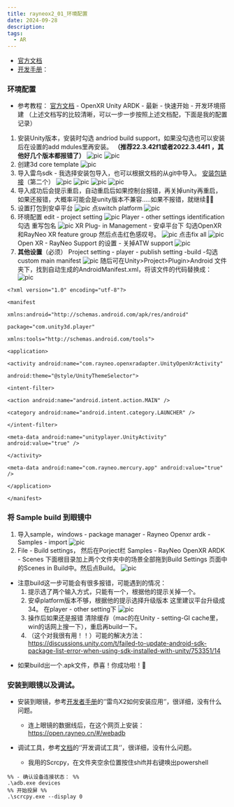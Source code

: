 ```yaml
---
title: rayneox2_01_环境配置
date: 2024-09-28
description:
tags:
  - AR
---
```

- [官方文档](https://open.rayneo.cn/#/docs/x2?name=)
- [开发手册](https://leiniao-ibg.feishu.cn/wiki/OwFfwCpgqiEekBkSRwlcJuRPnoc)：
### 环境配置
- 参考教程： [官方文档](https://open.rayneo.cn/#/docs/x2?name=) - OpenXR Unity ARDK - 最新 -  快速开始 - 开发环境搭建
	（上述文档写的比较清晰，可以一步一步按照上述文档配，下面是我的配置记录）
1. 安装Unity版本，安装时勾选 andriod build support，如果没勾选也可以安装后在设置的add mdules里再安装。 **（推荐22.3.42f1或者2022.3.44f1 ，其他好几个版本都报错了）** 
	![pic](../attachments/RayNeoX2_01_环境配置-1.png)
	![pic](../attachments/RayNeoX2_01_环境配置.png)
2. 创建3d core template
	![pic](../attachments/RayNeoX2_01_环境配置-2.png)
3. 导入雷鸟sdk - 我选择安装包导入，也可以根据文档的从git中导入。
	[安装包链接](https://leiniao-ibg.feishu.cn/drive/folder/PrgcfKIiPlxamJdkdRScLaI2nod)（第二个）
	![pic](../attachments/RayNeoX2_01_环境配置-6.png)
	![pic](../attachments/RayNeoX2_01_环境配置-3.png)
	![pic](../attachments/RayNeoX2_01_环境配置-4.png)
	![pic](../attachments/RayNeoX2_01_环境配置-5.png)
4. 导入成功后会提示重启，自动重启后如果控制台报错，再关掉unity再重启，如果还报错，大概率可能会是unity版本不兼容.....如果不报错，就继续🏃‍♀️
5. 设置打包到安卓平台 
	![pic](../attachments/RayNeoX2_01_环境配置-7.png)
	点switch platform
	![pic](../attachments/RayNeoX2_01_环境配置-8.png)
6. 环境配置 edit - project setting
	![pic](../attachments/RayNeoX2_01_环境配置-9.png)
	Player - other settings identification 勾选 重写包名
	![pic](../attachments/RayNeoX2_01_环境配置-10.png)
	XR Plug- in Management - 安卓平台下 勾选OpenXR和RayNeo XR feature group 然后点击红色感叹号。
	![pic](../attachments/RayNeoX2_01_环境配置-12.png)
	点击fix all
	![pic](../attachments/RayNeoX2_01_环境配置-13.png)
	Open XR - RayNeo Support 的设置 - 关掉ATW support
	![pic](../attachments/RayNeoX2_01_环境配置-14.png)
7. **其他设置**（必须）
	Project setting - player - publish setting -build -勾选custom main manifest
	![pic](../attachments/RayNeoX2_01_环境配置-15.png)
	随后可在Unity>Project>Plugin>Android 文件夹下，找到自动生成的AndroidManifest.xml，将该文件的代码替换成：
	![pic](../attachments/RayNeoX2_01_环境配置-16.png)
```
<?xml version="1.0" encoding="utf-8"?>

<manifest

xmlns:android="http://schemas.android.com/apk/res/android"

package="com.unity3d.player"

xmlns:tools="http://schemas.android.com/tools">

<application>

<activity android:name="com.rayneo.openxradapter.UnityOpenXrActivity"

android:theme="@style/UnityThemeSelector">

<intent-filter>

<action android:name="android.intent.action.MAIN" />

<category android:name="android.intent.category.LAUNCHER" />

</intent-filter>

<meta-data android:name="unityplayer.UnityActivity" android:value="true" />

</activity>

<meta-data android:name="com.rayneo.mercury.app" android:value="true" />

</application>

</manifest>
```
### 将 Sample build 到眼镜中
1. 导入sample，windows - package manager - Rayneo Openxr ardk - Samples - import
	![pic](../attachments/RayNeoX2_01_环境配置-17.png)
2. File - Build settings， 然后在Porject栏 Samples - RayNeo OpenXR ARDK - Scenes 下面根目录加上两个文件夹中的场景全部拖到Build Settings 页面中的Scenes in Build中。然后点Build。
	![pic](../attachments/RayNeoX2_01_环境配置-19.png)
	
 * 注意build这一步可能会有很多报错，可能遇到的情况：
	 1. 提示选了两个输入方式，只能有一个，根据他的提示关掉一个。
	 2. 安卓platform版本不够，根据他的提示选择升级版本 这里建议平台升级成34。
		 在player - other setting下
		 ![pic](../attachments/RayNeoX2_01_环境配置-20.png)
	 3. 操作后如果还是报错 清除缓存（mac的在Unity - setting-GI cache里，win的话网上搜一下），重启再build一下。
	 4. （这个对我很有用！！）可能的解决方法：https://discussions.unity.com/t/failed-to-update-android-sdk-package-list-error-when-using-sdk-installed-with-unity/753351/14 
- 如果build出一个.apk文件，恭喜！你成功啦！🥳
### 安装到眼镜以及调试。
- 安装到眼镜，参考[开发者手册](https://leiniao-ibg.feishu.cn/wiki/OwFfwCpgqiEekBkSRwlcJuRPnoc)的‘’雷鸟X2如何安装应用‘’，很详细，没有什么问题。
	- 连上眼镜的数据线后，在这个网页上安装： https://open.rayneo.cn/#/webadb
	
- 调试工具，参考[文档](https://open.rayneo.cn/#/docs/x2?name=)的‘’开发调试工具‘’，很详细，没有什么问题。
	- 我用的Scrcpy，在文件夹空余位置按住shift并右键唤出powershell
	
```
%% - 确认设备连接状态： %%
.\adb.exe devices
%% 开始投屏 %%
.\scrcpy.exe --display 0
```
